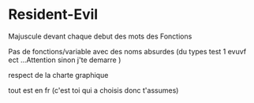 # Resident-Evil

 Majuscule devant chaque debut des mots  des Fonctions 
 
 Pas de fonctions/variable avec des noms absurdes (du types test 1 evuvf ect ...Attention sinon j'te demarre )
 
 respect de la charte graphique 
 
 tout est en fr (c'est toi qui a choisis donc t'assumes)
 
